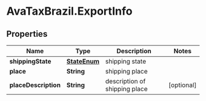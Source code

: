 # AvaTaxBrazil.ExportInfo

## Properties
Name | Type | Description | Notes
------------ | ------------- | ------------- | -------------
**shippingState** | [**StateEnum**](StateEnum.md) | shipping state | 
**place** | **String** | shipping place | 
**placeDescription** | **String** | description of shipping place | [optional] 


